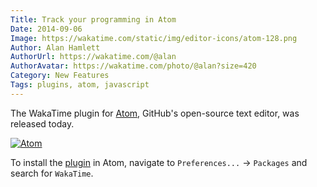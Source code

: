 ```yaml
---
Title: Track your programming in Atom
Date: 2014-09-06
Image: https://wakatime.com/static/img/editor-icons/atom-128.png
Author: Alan Hamlett
AuthorUrl: https://wakatime.com/@alan
AuthorAvatar: https://wakatime.com/photo/@alan?size=420
Category: New Features
Tags: plugins, atom, javascript
---
```


The WakaTime plugin for <a href="https://atom.io/">Atom</a>, GitHub's open-source text editor, was released today.

<a href="https://atom.io/packages/wakatime"><img title="Atom" alt="Atom" src="https://wakatime.com/static/img/editor-icons/atom-128.png"></a>

To install the <a href="https://atom.io/packages/wakatime">plugin</a> in Atom, navigate to <code>Preferences...</code> → <code>Packages</code> and search for <code>WakaTime</code>.
